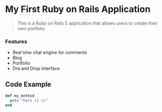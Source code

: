 # My First Ruby on Rails Application

> This is a Ruby on Rails 5 application that allows users to create their own portfolio

### Features

- Real time chat engine for comments
- Blog
- Portfolio
- Dra and Drop Interface

## Code Example

```ruby
def my_method
  puts "here it is"
end
```
 